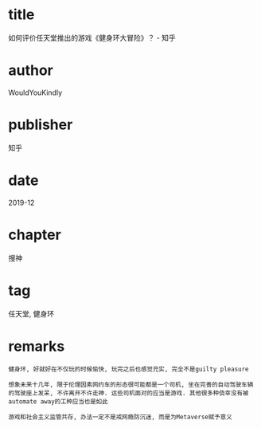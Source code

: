 # title
如何评价任天堂推出的游戏《健身环大冒险》？ - 知乎

# author
WouldYouKindly

# publisher
知乎

# date
2019-12

# chapter
搜神

# tag
任天堂, 健身环

# remarks
`健身环, 好就好在不仅玩的时候愉快, 玩完之后也感觉充实, 完全不是guilty pleasure`

`想象未来十几年, 限于伦理因素网约车的形态很可能都是一个司机, 坐在完善的自动驾驶车辆的驾驶座上发呆, 不许离开不许走神. 这些司机面对的应当是游戏. 其他很多种侥幸没有被automate away的工种应当也是如此`

`游戏和社会主义监管共存, 办法一定不是戒网瘾防沉迷, 而是为Metaverse赋予意义`
